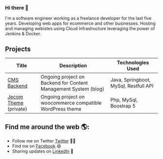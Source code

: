### Hi there 👋

I'm a software engineer working as a freelance developer for the last five  years. Developing web apps for ecommerce and other businesses. Hosting and managing webistes using Cloud Infrastructure leveraging the power of Jenkins & Docker.

<!-- ![](https://github.com/imajs7/imajs7/blob/main/my-git-cover.png) -->

## Projects

| Title | Description | Technologies Used |
| ------ | ----------- | ----------------- |
| [<a href="https://github.com/imajs7/jsm-blog-backend" target="_blank">CMS Backend</a>](https://github.com/imajs7/jsm-blog-backend) | Ongoing project on Backend for Content Management System (blog) | Java, Springboot, MySql, Restfull API |
| [<a href="https://github.com/imajs7/jecom" target="_blank">Jecom Theme</a>](https://github.com/imajs7/jecom) (private)| Ongoing project on woocommerce compatible WordPress theme | Php, MySql, Boostrap 5 |

## Find me around the web 🌎: 


- Follow me on Twitter <a href="https://www.twitter.com/imajs7">Twitter</a> ✍🏾
- Find me on <a href="https://facebook.com/imajs7">Facebook</a> 😄
- Sharing updates on <a href="https://www.linkedin.com/in/imajs7/">LinkedIn</a> 💼


<!--
**imajs7/imajs7** is a ✨ _special_ ✨ repository because its `README.md` (this file) appears on your GitHub profile.

Here are some ideas to get you started:

- 🔭 I’m currently working on ...
- 🌱 I’m currently learning ...
- 👯 I’m looking to collaborate on ...
- 🤔 I’m looking for help with ...
- 💬 Ask me about ...
- 📫 How to reach me: ...
- 😄 Pronouns: ...
- ⚡ Fun fact: ...
-->
